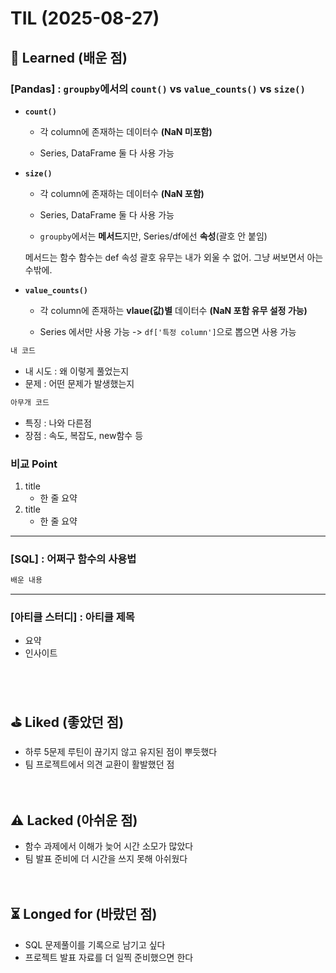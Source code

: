 # TIL (2025-08-27)



## 🧨 Learned (배운 점)

### [Pandas] : `groupby`에서의 `count()` vs `value_counts()` vs `size()`

- **`count()`**

  - 각 column에 존재하는 데이터수 **(NaN 미포함)**

  - Series, DataFrame 둘 다 사용 가능

- **`size()`**

  - 각 column에 존재하는 데이터수 **(NaN 포함)**

  - Series, DataFrame 둘 다 사용 가능

  - `groupby`에서는 **메서드**지만, Series/df에선 **속성**(괄호 안 붙임)
  
  메서드는 함수
  함수는 def
  속성
  괄호 유무는 내가 외울 수 없어. 그냥 써보면서 아는 수밖에.

- **`value_counts()`**

   - 각 column에 존재하는 **vlaue(값)별**  데이터수 **(NaN 포함 유무 설정 가능)**

  - Series 에서만 사용 가능 -> `df['특정 column']`으로 뽑으면 사용 가능



```python
내 코드
```

- 내 시도 : 왜 이렇게 풀었는지
- 문제 : 어떤 문제가 발생했는지

```python
아무개 코드
```

- 특징 : 나와 다른점
- 장점 : 속도, 복잡도, new함수 등

### 비교 Point
1. title
   - 한 줄 요약
2. title
   - 한 줄 요약

---

### [SQL] : 어쩌구 함수의 사용법
```sql
배운 내용
```

---

### [아티클 스터디] : 아티클 제목
- 요약
- 인사이트
  
</br></br>
## ⛳️ Liked (좋았던 점)
- 하루 5문제 루틴이 끊기지 않고 유지된 점이 뿌듯했다  
- 팀 프로젝트에서 의견 교환이 활발했던 점  
</br></br>
## ⚠️ Lacked (아쉬운 점)
- 함수 과제에서 이해가 늦어 시간 소모가 많았다  
- 팀 발표 준비에 더 시간을 쓰지 못해 아쉬웠다  
</br></br>
## ⏳ Longed for (바랐던 점)
- SQL 문제풀이를 기록으로 남기고 싶다  
- 프로젝트 발표 자료를 더 일찍 준비했으면 한다  
